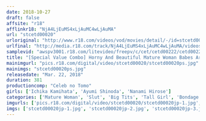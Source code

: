 ```yaml
---
date: 2018-10-27
draft: false
affsite: "r18"
afflinkr18: "NjA4LjEuMS4xLjAuMC4wLjAuMA"
url: "stcetd00020"
urloriginal: "http://www.r18.com/videos/vod/movies/detail/-/id=stcetd00020"
urlfinal: "http://media.r18.com/track/NjA4LjEuMS4xLjAuMC4wLjAuMA/videos/vod/movies/detail/-/id=stcetd00020"
samplevid: "awspv3001.r18.com/litevideo/freepv/c/cet/cetd00222/cetd00222_dmb_w.mp4"
title: "[Special Value Combo] Horny And Beautiful Mature Woman Babes Are Having Basic Instinct Pleasure Palace Sex! Nanami Hirose Ayumi Shinoda Ichika Kamihata"
mainimgurl: "pics.r18.com/digital/video/stcetd00020/stcetd00020ps.jpg"
mainimgs: "stcetd00020ps.jpg"
releasedate: "Mar. 22, 2018"
duration: 381
productioncomp: "Celeb no Tomo"
girls: ['Ichika Kamihata', 'Ayumi Shinoda', 'Nanami Hirose']
categories: ['Mature Woman', 'Slut', 'Big Tits', 'Tall Girl', 'Bondage', 'Hi-Def', 'Set Items']
imgurls: ['pics.r18.com/digital/video/stcetd00020/stcetd00020jp-1.jpg', 'pics.r18.com/digital/video/stcetd00020/stcetd00020jp-2.jpg', 'pics.r18.com/digital/video/stcetd00020/stcetd00020jp-3.jpg', 'pics.r18.com/digital/video/stcetd00020/stcetd00020jp-4.jpg', 'pics.r18.com/digital/video/stcetd00020/stcetd00020jp-5.jpg', 'pics.r18.com/digital/video/stcetd00020/stcetd00020jp-6.jpg', 'pics.r18.com/digital/video/stcetd00020/stcetd00020jp-7.jpg', 'pics.r18.com/digital/video/stcetd00020/stcetd00020jp-8.jpg', 'pics.r18.com/digital/video/stcetd00020/stcetd00020jp-9.jpg', 'pics.r18.com/digital/video/stcetd00020/stcetd00020jp-10.jpg', 'pics.r18.com/digital/video/stcetd00020/stcetd00020jp-11.jpg', 'pics.r18.com/digital/video/stcetd00020/stcetd00020jp-12.jpg', 'pics.r18.com/digital/video/stcetd00020/stcetd00020jp-13.jpg', 'pics.r18.com/digital/video/stcetd00020/stcetd00020jp-14.jpg', 'pics.r18.com/digital/video/stcetd00020/stcetd00020jp-15.jpg', 'pics.r18.com/digital/video/stcetd00020/stcetd00020jp-16.jpg', 'pics.r18.com/digital/video/stcetd00020/stcetd00020jp-17.jpg', 'pics.r18.com/digital/video/stcetd00020/stcetd00020jp-18.jpg', 'pics.r18.com/digital/video/stcetd00020/stcetd00020jp-19.jpg', 'pics.r18.com/digital/video/stcetd00020/stcetd00020jp-20.jpg']
imgs: ['stcetd00020jp-1.jpg', 'stcetd00020jp-2.jpg', 'stcetd00020jp-3.jpg', 'stcetd00020jp-4.jpg', 'stcetd00020jp-5.jpg', 'stcetd00020jp-6.jpg', 'stcetd00020jp-7.jpg', 'stcetd00020jp-8.jpg', 'stcetd00020jp-9.jpg', 'stcetd00020jp-10.jpg', 'stcetd00020jp-11.jpg', 'stcetd00020jp-12.jpg', 'stcetd00020jp-13.jpg', 'stcetd00020jp-14.jpg', 'stcetd00020jp-15.jpg', 'stcetd00020jp-16.jpg', 'stcetd00020jp-17.jpg', 'stcetd00020jp-18.jpg', 'stcetd00020jp-19.jpg', 'stcetd00020jp-20.jpg']
---
```

